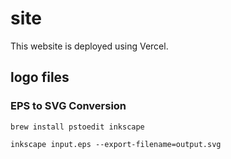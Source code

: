 # site

This website is deployed using Vercel.

## logo files

### EPS to SVG Conversion

```shell
brew install pstoedit inkscape
```

```shell
inkscape input.eps --export-filename=output.svg
```
